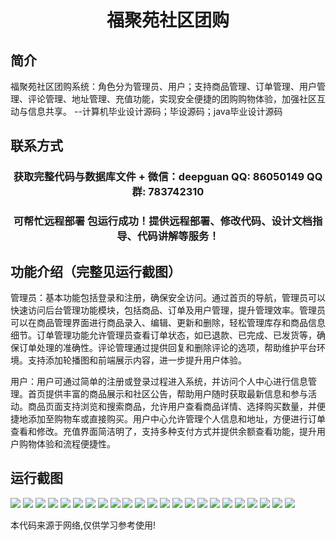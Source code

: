 <p><h1 align="center">福聚苑社区团购</h1></p>

## 简介
福聚苑社区团购系统：角色分为管理员、用户；支持商品管理、订单管理、用户管理、评论管理、地址管理、充值功能，实现安全便捷的团购购物体验，加强社区互动与信息共享。    --计算机毕业设计源码；毕设源码；java毕业设计源码


## 联系方式
<p><h3 align="center">获取完整代码与数据库文件 + 微信：deepguan QQ: 86050149 QQ群: 783742310</h3></p>
<p><h3 align="center">可帮忙远程部署 包运行成功！提供远程部署、修改代码、设计文档指导、代码讲解等服务！</h3></p>

## 功能介绍（完整见运行截图）
管理员：基本功能包括登录和注册，确保安全访问。通过首页的导航，管理员可以快速访问后台管理功能模块，包括商品、订单及用户管理，提升管理效率。管理员可以在商品管理界面进行商品录入、编辑、更新和删除，轻松管理库存和商品信息细节。订单管理功能允许管理员查看订单状态，如已退款、已完成、已发货等，确保订单处理的准确性。评论管理通过提供回复和删除评论的选项，帮助维护平台环境。支持添加轮播图和前端展示内容，进一步提升用户体验。

用户：用户可通过简单的注册或登录过程进入系统，并访问个人中心进行信息管理。首页提供丰富的商品展示和社区公告，帮助用户随时获取最新信息和参与活动。商品页面支持浏览和搜索商品，允许用户查看商品详情、选择购买数量，并便捷地添加至购物车或直接购买。用户中心允许管理个人信息和地址，方便进行订单查看和修改。充值界面简洁明了，支持多种支付方式并提供余额查看功能，提升用户购物体验和流程便捷性。


## 运行截图
![](https://bs-1329754181.cos.ap-shanghai.myqcloud.com/spring/FuJuYuanCommunityGroupBuy/img/001.jpg)
![](https://bs-1329754181.cos.ap-shanghai.myqcloud.com/spring/FuJuYuanCommunityGroupBuy/img/002.jpg)
![](https://bs-1329754181.cos.ap-shanghai.myqcloud.com/spring/FuJuYuanCommunityGroupBuy/img/003.jpg)
![](https://bs-1329754181.cos.ap-shanghai.myqcloud.com/spring/FuJuYuanCommunityGroupBuy/img/004.jpg)
![](https://bs-1329754181.cos.ap-shanghai.myqcloud.com/spring/FuJuYuanCommunityGroupBuy/img/005.jpg)
![](https://bs-1329754181.cos.ap-shanghai.myqcloud.com/spring/FuJuYuanCommunityGroupBuy/img/006.jpg)
![](https://bs-1329754181.cos.ap-shanghai.myqcloud.com/spring/FuJuYuanCommunityGroupBuy/img/007.jpg)
![](https://bs-1329754181.cos.ap-shanghai.myqcloud.com/spring/FuJuYuanCommunityGroupBuy/img/008.jpg)
![](https://bs-1329754181.cos.ap-shanghai.myqcloud.com/spring/FuJuYuanCommunityGroupBuy/img/009.jpg)
![](https://bs-1329754181.cos.ap-shanghai.myqcloud.com/spring/FuJuYuanCommunityGroupBuy/img/010.jpg)
![](https://bs-1329754181.cos.ap-shanghai.myqcloud.com/spring/FuJuYuanCommunityGroupBuy/img/011.jpg)
![](https://bs-1329754181.cos.ap-shanghai.myqcloud.com/spring/FuJuYuanCommunityGroupBuy/img/012.jpg)
![](https://bs-1329754181.cos.ap-shanghai.myqcloud.com/spring/FuJuYuanCommunityGroupBuy/img/013.jpg)
![](https://bs-1329754181.cos.ap-shanghai.myqcloud.com/spring/FuJuYuanCommunityGroupBuy/img/014.jpg)
![](https://bs-1329754181.cos.ap-shanghai.myqcloud.com/spring/FuJuYuanCommunityGroupBuy/img/015.jpg)
![](https://bs-1329754181.cos.ap-shanghai.myqcloud.com/spring/FuJuYuanCommunityGroupBuy/img/016.jpg)
![](https://bs-1329754181.cos.ap-shanghai.myqcloud.com/spring/FuJuYuanCommunityGroupBuy/img/017.jpg)
![](https://bs-1329754181.cos.ap-shanghai.myqcloud.com/spring/FuJuYuanCommunityGroupBuy/img/018.jpg)
![](https://bs-1329754181.cos.ap-shanghai.myqcloud.com/spring/FuJuYuanCommunityGroupBuy/img/019.jpg)
![](https://bs-1329754181.cos.ap-shanghai.myqcloud.com/spring/FuJuYuanCommunityGroupBuy/img/020.jpg)
![](https://bs-1329754181.cos.ap-shanghai.myqcloud.com/spring/FuJuYuanCommunityGroupBuy/img/021.jpg)
![](https://bs-1329754181.cos.ap-shanghai.myqcloud.com/spring/FuJuYuanCommunityGroupBuy/img/022.jpg)
![](https://bs-1329754181.cos.ap-shanghai.myqcloud.com/spring/FuJuYuanCommunityGroupBuy/img/023.jpg)

<p>本代码来源于网络,仅供学习参考使用!</p>
